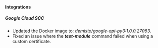 
#### Integrations
##### Google Cloud SCC
- Updated the Docker image to: *demisto/google-api-py3:1.0.0.27063*.
- Fixed an issue where the ***test-module*** command failed when using a custom certificate.
